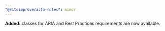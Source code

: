 ```yaml
---
"@siteimprove/alfa-rules": minor
---
```


**Added:** classes for ARIA and Best Practices requirements are now available.
